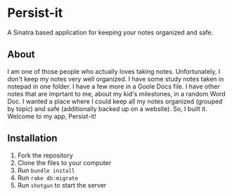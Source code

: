 # Persist-it

A Sinatra based application for keeping your notes organized and safe.

## About

I am one of those people who actually loves taking notes. Unfortunately, I don't keep my notes very well organized. I have some study notes taken in notepad in one folder. I have a few more in a Goole Docs file. I have other notes that are imprtant to me, about my kid's milestones, in a random Word Doc. I wanted a place where I could keep all my notes organized (grouped by topic) and safe (additionally backed up on a website). So, I built it. Welcome to my app, Persist-it!

## Installation

1. Fork the repository
2. Clone the files to your computer
3. Run `bundle install`
4. Run `rake db:migrate`
5. Run `shotgun` to start the server